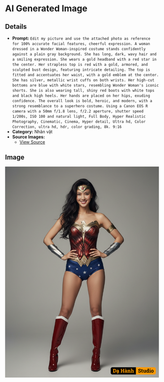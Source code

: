 # AI Generated Image

## Details
- **Prompt:** `Edit my picture and use the attached photo as reference for 100% accurate facial features, cheerful expression. A woman dressed in a Wonder Woman-inspired costume stands confidently against a plain gray background. She has long, dark, wavy hair and a smiling expression. She wears a gold headband with a red star in the center. Her strapless top is red with a gold, armored, and sculpted bust design, featuring intricate detailing. The top is fitted and accentuates her waist, with a gold emblem at the center. She has silver, metallic wrist cuffs on both wrists. Her high-cut bottoms are blue with white stars, resembling Wonder Woman's iconic shorts. She is also wearing tall, shiny red boots with white tops and black high heels. Her hands are placed on her hips, exuding confidence. The overall look is bold, heroic, and modern, with a strong resemblance to a superhero costume. Using a Canon EOS R camera with a 50mm f/1.8 lens, f/2.2 aperture, shutter speed 1/200s, ISO 100 and natural light, Full Body, Hyper Realistic Photography, Cinematic, Cinema, Hyper detail, Ultra hd, Color Correction, ultra hd, hdr, color grading, 8k. 9:16 `
- **Category:** Nhân vật
- **Source Images:**
  - [View Source](https://raw.githubusercontent.com/lenzcomvth/Somethings/main/Models/Female/Female3.jpg)

## Image
![AI Generated Image](./image-2025-10-16T18-55-22-069Z-z3zqd.png)
